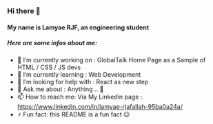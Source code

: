 ### Hi there 👋
<h4> My name is Lamyae RJF, an engineering student  </h4>

<h5>Here are some infos about me: </h5>

- 🔭 I’m currently working on : GlobalTalk Home Page as a Sample of HTML / CSS / JS devs
- 🌱 I’m currently learning : Web Development
- 🤔 I’m looking for help with : React as new step
- 💬 Ask me about : Anything .. 👀
- 📫 How to reach me: Via My Linkedin page : https://www.linkedin.com/in/lamyae-rjafallah-95ba0a24a/
- ⚡ Fun fact: this README is a fun fact 😉
